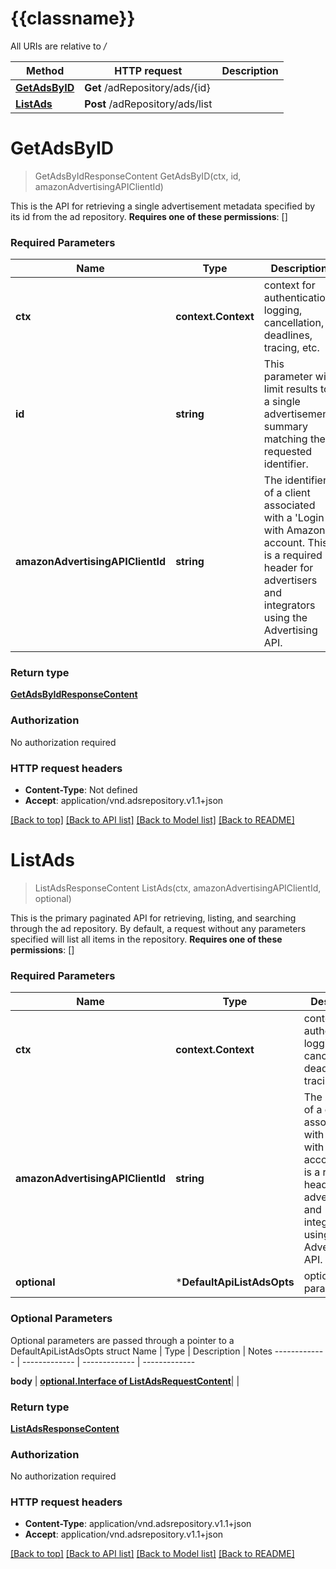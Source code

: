 # {{classname}}

All URIs are relative to */*

Method | HTTP request | Description
------------- | ------------- | -------------
[**GetAdsByID**](DefaultApi.md#GetAdsByID) | **Get** /adRepository/ads/{id} | 
[**ListAds**](DefaultApi.md#ListAds) | **Post** /adRepository/ads/list | 

# **GetAdsByID**
> GetAdsByIdResponseContent GetAdsByID(ctx, id, amazonAdvertisingAPIClientId)


This is the API for retrieving a single advertisement metadata specified by its id from the ad repository.  **Requires one of these permissions**: []

### Required Parameters

Name | Type | Description  | Notes
------------- | ------------- | ------------- | -------------
 **ctx** | **context.Context** | context for authentication, logging, cancellation, deadlines, tracing, etc.
  **id** | **string**| This parameter will limit results to a single advertisement summary matching the requested identifier. | 
  **amazonAdvertisingAPIClientId** | **string**| The identifier of a client associated with a &#x27;Login with Amazon&#x27; account. This is a required header for advertisers and integrators using the Advertising API. | 

### Return type

[**GetAdsByIdResponseContent**](GetAdsByIDResponseContent.md)

### Authorization

No authorization required

### HTTP request headers

 - **Content-Type**: Not defined
 - **Accept**: application/vnd.adsrepository.v1.1+json

[[Back to top]](#) [[Back to API list]](../README.md#documentation-for-api-endpoints) [[Back to Model list]](../README.md#documentation-for-models) [[Back to README]](../README.md)

# **ListAds**
> ListAdsResponseContent ListAds(ctx, amazonAdvertisingAPIClientId, optional)


This is the primary paginated API for retrieving, listing, and searching through the ad repository. By default, a request without any parameters specified will list all items in the repository.  **Requires one of these permissions**: []

### Required Parameters

Name | Type | Description  | Notes
------------- | ------------- | ------------- | -------------
 **ctx** | **context.Context** | context for authentication, logging, cancellation, deadlines, tracing, etc.
  **amazonAdvertisingAPIClientId** | **string**| The identifier of a client associated with a &#x27;Login with Amazon&#x27; account. This is a required header for advertisers and integrators using the Advertising API. | 
 **optional** | ***DefaultApiListAdsOpts** | optional parameters | nil if no parameters

### Optional Parameters
Optional parameters are passed through a pointer to a DefaultApiListAdsOpts struct
Name | Type | Description  | Notes
------------- | ------------- | ------------- | -------------

 **body** | [**optional.Interface of ListAdsRequestContent**](ListAdsRequestContent.md)|  | 

### Return type

[**ListAdsResponseContent**](ListAdsResponseContent.md)

### Authorization

No authorization required

### HTTP request headers

 - **Content-Type**: application/vnd.adsrepository.v1.1+json
 - **Accept**: application/vnd.adsrepository.v1.1+json

[[Back to top]](#) [[Back to API list]](../README.md#documentation-for-api-endpoints) [[Back to Model list]](../README.md#documentation-for-models) [[Back to README]](../README.md)

